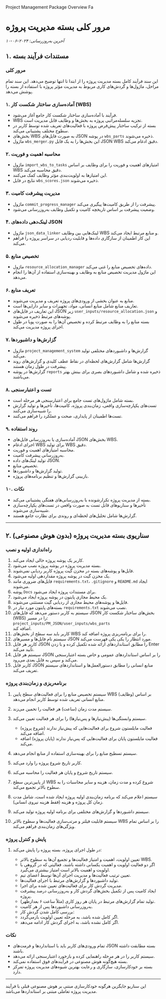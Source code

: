 Project Management Package Overview Fa



# مرور کلی بسته مدیریت پروژه

*آخرین به‌روزرسانی: ۲۰۲۴-۰۶-۱۰*

## ۱. مستندات فرآیند بسته

### مرور کلی

این سند فرآیند کامل بسته مدیریت پروژه را از ابتدا تا انتها توضیح می‌دهد. این سند تمام مراحل، ماژول‌ها و گردش‌های کاری مربوط به مدیریت مؤثر پروژه با استفاده از بسته را پوشش می‌دهد.

### ۱. آماده‌سازی ساختار شکست کار (WBS)

* فرآیند با آماده‌سازی ساختار شکست کار جامع آغاز می‌شود.
* WBS تجزیه سلسله‌مراتبی پروژه به بخش‌ها و وظایف قابل مدیریت است.
* بسته از ترکیب ساختار پیش‌فرض پروژه با فعالیت‌های تعریف شده توسط کاربر در سطوح مختلف پشتیبانی می‌کند.
* بخش‌های WBS به صورت فایل‌های JSON در پوشه `wbs_parts` ذخیره می‌شوند.
* ماژول `wbs_merger.py` این بخش‌ها را به یک فایل JSON WBS دقیق ادغام می‌کند.

### ۲. محاسبه اهمیت و فوریت

* ماژول `import_wbs_to_tasks` امتیازهای اهمیت و فوریت را برای وظایف بر اساس WBS دقیق محاسبه می‌کند.
* این امتیازها به اولویت‌بندی مؤثر وظایف کمک می‌کنند.
* نتایج در فایل `wbs_scores.json` ذخیره می‌شوند.

### ۳. مدیریت پیشرفت کامیت

* ماژول `commit_progress_manager` پیشرفت را از طریق کامیت‌ها پیگیری می‌کند.
* وضعیت پیشرفت بر اساس تاریخچه کامیت و تکمیل وظایف به‌روزرسانی می‌شود.

### ۴. لینک‌دهی داده‌های JSON

* ماژول `json_data_linker` لینک‌هایی بین وظایف WBS و منابع مرتبط ایجاد می‌کند.
* این کار اطمینان از سازگاری داده‌ها و قابلیت ردیابی در سراسر پروژه را فراهم می‌کند.

### ۵. تخصیص منابع

* ماژول `resource_allocation_manager` داده‌های تخصیص منابع را غنی می‌کند.
* این ماژول مدیریت تخصیص منابع به وظایف و بهینه‌سازی استفاده از آن‌ها را انجام می‌دهد.

### ۶. تعریف منابع

* منابع به عنوان بخشی از ورودی‌های پروژه تعریف و مدیریت می‌شوند.
* تعاریف منابع شامل منابع انسانی، مواد، تجهیزات و سایر دارایی‌ها است.
* این تعاریف در فایل‌های JSON زیر `user_inputs/resource_allocation.json` و پوشه‌های مرتبط ذخیره می‌شوند.
* بسته منابع را به وظایف مرتبط کرده و تخصیص آن‌ها را به صورت پویا در طول اجرای پروژه مدیریت می‌کند.

### ۷. گزارش‌ها و داشبوردها

* ماژول `project_management_system` گزارش‌ها و داشبوردهای مختلفی تولید می‌کند.
* گزارش‌ها شامل گزارش‌های لحظه‌ای در نقاط عطف کلیدی و گزارش‌های روند پیشرفت در طول زمان هستند.
* گزارش‌ها در پوشه `reports` ذخیره شده و شامل داشبوردهای بصری برای بینش بهتر می‌باشند.

### ۸. تست و اعتبارسنجی

* بسته شامل ماژول‌های تست جامع برای اعتبارسنجی هر مرحله است.
* تست‌های یکپارچه‌سازی واقعی، زمان‌بندی پروژه، کامیت‌ها، تأخیرها و تولید گزارش را شبیه‌سازی می‌کنند.
* تست‌ها اطمینان از پایداری، صحت و عملکرد را فراهم می‌کنند.

### ۹. روند استفاده

* آماده‌سازی یا به‌روزرسانی فایل‌های JSON بخش‌های WBS.
* اجرای ادغام WBS برای تولید WBS دقیق.
* محاسبه امتیازهای اهمیت و فوریت.
* به‌روزرسانی پیشرفت کامیت.
* تولید لینک‌های داده JSON.
* تخصیص منابع.
* تولید گزارش‌ها و داشبوردها.
* بازبینی گزارش‌ها و تنظیم برنامه‌های پروژه.

### ۱۰. نکات

* بسته از مدیریت پروژه تکرارشونده با به‌روزرسانی‌های هفتگی پشتیبانی می‌کند.
* تأخیرها و سناریوهای قابل تست به صورت واقعی در تست‌های یکپارچه‌سازی شبیه‌سازی می‌شوند.
* گزارش‌ها شامل تحلیل‌های لحظه‌ای و روندی برای نظارت جامع هستند.

---

## ۲. سناریوی بسته مدیریت پروژه (بدون هوش مصنوعی)

### راه‌اندازی اولیه و نصب

1. کاربر یک پوشه پروژه خالی ایجاد می‌کند.
2. بسته مدیریت پروژه در پوشه پروژه نصب می‌شود.
3. فایل‌ها و پوشه‌های بسته در مخزن گیت پروژه کاربر ردیابی نمی‌شوند.
4. یک مخزن گیت در پوشه پروژه مقداردهی اولیه می‌شود.
5. فایل‌های ضروری مانند `requirements.txt`، `.gitignore` و `README.md` ایجاد می‌شوند.
6. پوشه `Docs` برای مستندات پروژه ایجاد می‌شود.
7. یک محیط مجازی پایتون در پوشه پروژه ایجاد می‌شود.
8. فایل‌ها و پوشه‌های محیط مجازی از ردیابی گیت مستثنی می‌شوند.
9. بسته‌های پایتون مورد نیاز در `requirements.txt` نصب می‌شوند.
10. سیستم به کاربر دستور می‌دهد که فایل‌های JSON بخش‌های ساختار شکست کار (WBS) را در مسیر:  
    `project_inputs/PM_JSON/user_inputs/wbs_parts`  
    اضافه کند.
11. کاربر باید سه سطح از بخش‌های WBS را برای برنامه‌ریزی پروژه اضافه کند.
12. سیستم نام فایل‌ها و مسیرهای JSON مورد انتظار را یکی یکی فهرست می‌کند.
13. کاربر هر فایل JSON را مطابق استانداردهای ارائه شده تکمیل کرده و با زدن Enter تأیید می‌کند.
14. سیستم هر فایل JSON را بر اساس استانداردهای عمومی و خاص بسته اعتبارسنجی می‌کند و سپس به فایل بعدی می‌رود.
15. کاربر فایل JSON منابع انسانی را مطابق دستورالعمل‌ها و استانداردهای سیستم تعریف می‌کند.

### برنامه‌ریزی و زمان‌بندی پروژه

1. سیستم تخصیص منابع را برای فعالیت‌های سطح پایین WBS (وظایف) بر اساس منابع انسانی تعریف شده توسط کاربر انجام می‌دهد.
2. سیستم مدت زمان (ساعت) هر فعالیت را تخمین می‌زند.
3. سیستم وابستگی‌ها (پیش‌نیازها و پس‌نیازها) را برای هر فعالیت تعیین می‌کند.

   * فعالیت مایلستون شروع برای فعالیت‌هایی که پیش‌نیاز ندارند (شروع پروژه) اضافه می‌کند.
   * فعالیت مایلستون پایان برای فعالیت‌هایی که پس‌نیاز ندارند (پایان پروژه) اضافه می‌کند.
4. سیستم تسطیح منابع را برای بهینه‌سازی استفاده از منابع انجام می‌دهد.
5. کاربر تاریخ شروع پروژه را وارد می‌کند.
6. سیستم تاریخ شروع و پایان هر فعالیت را محاسبه می‌کند.
7. از پایین‌ترین سطح WBS شروع کرده و مدت زمان، هزینه و سایر محاسبات را به سطوح بالاتر تجمیع می‌کند.
8. سیستم اعلام می‌کند که برنامه زمان‌بندی اولیه پروژه ایجاد شده است، شامل مدت زمان کل پروژه و هزینه (فقط هزینه نیروی انسانی).
9. سیستم داشبوردها و گزارش‌های مختلفی برای برنامه اولیه پروژه تولید می‌کند.
10. سیستم قابلیت فیلتر و مرتب‌سازی فعالیت‌ها و سطوح بالاتر WBS را بر اساس تمام ویژگی‌های زمان‌بندی فراهم می‌کند.

### پایش و کنترل پروژه

1. در طول اجرای پروژه، بسته پروژه را پایش می‌کند:

   * تعیین اولویت، اهمیت و امتیاز فعالیت‌ها و تجمیع آن‌ها به سطوح بالاتر WBS.
   * اگر دو فعالیت اولویت و اهمیت یکسانی داشته باشند، فعالیتی که در گروهی با اولویت و اهمیت بالاتر است امتیاز بیشتری می‌گیرد.
   * تعیین ترتیب فعالیت‌ها و مدیریت اجرای آن‌ها توسط اعضای تیم.
   * تولید داشبوردها و گزارش‌های مرتبط با اجرای فعالیت‌ها.
   * مدیریت گردش کار برای فعالیت‌های تعیین شده برای اجرا.
   * ایجاد کامیت پس از تکمیل بخش‌های گردش کار و به‌روزرسانی درصد پیشرفت پروژه.
   * تولید تمام گزارش‌های مرتبط در پایان هر روز کاری (مثلاً ساعت ۶ بعدازظهر).
   * به‌روزرسانی داشبوردها پس از هر کامیت.
   * بررسی کامل شدن گردش کار:
   * اگر کامل شده باشد، به مرحله تعیین اولویت بازمی‌گردد.
   * اگر کامل نشده باشد، به اجرای گردش کار ادامه می‌دهد.

### نکات

* تمام ورودی‌های کاربر باید با استانداردها و فرمت‌های JSON بسته مطابقت داشته باشند.
* سیستم کاربر را در هر مرحله راهنمایی کرده و بازخورد اعتبارسنجی ارائه می‌دهد.
* بسته هیچ‌گونه هوش مصنوعی در فرآیندهای فوق استفاده نمی‌کند.
* بسته بر خودکارسازی، سازگاری و رعایت بهترین شیوه‌های مدیریت پروژه تمرکز دارد.

---

این سناریو جایگزین هرگونه خودکارسازی مبتنی بر هوش مصنوعی قبلی با فرآیند مدیریت پروژه تعاملی مبتنی بر استانداردها می‌باشد.